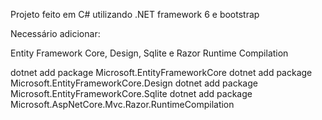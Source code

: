 Projeto feito em C# utilizando .NET framework 6 e bootstrap

Necessário adicionar:

Entity Framework Core, Design, Sqlite e Razor Runtime Compilation

dotnet add package Microsoft.EntityFrameworkCore
dotnet add package Microsoft.EntityFrameworkCore.Design
dotnet add package Microsoft.EntityFrameworkCore.Sqlite
dotnet add package Microsoft.AspNetCore.Mvc.Razor.RuntimeCompilation